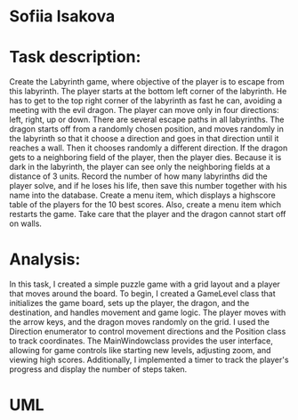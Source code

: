 
# Sofiia Isakova
# Task description:
Create the Labyrinth game, where objective of the player is to escape from this labyrinth. The player starts at the bottom left corner of the labyrinth. He has to get to the top right corner of the labyrinth as fast he can, avoiding a meeting with the evil dragon. The player can move only in four directions: left, right, up or down.
There are several escape paths in all labyrinths. The dragon starts off from a randomly chosen position, and moves randomly in the labyrinth so that it choose a direction and goes in that direction until it reaches a wall. Then it chooses randomly a different direction. If the dragon gets to a neighboring field of the player, then the player dies. Because it is dark in the labyrinth, the player can see only the neighboring fields at a distance of 3 units. Record the number of how many labyrinths did the player solve, and if he loses his life, then save this number together with his name into the database. Create a menu item, which displays a highscore table of the players for the 10 best scores. Also, create a menu item which restarts the game.
Take care that the player and the dragon cannot start off on walls.
# Analysis:
In this task, I created a simple puzzle game with a grid layout and a player that moves around the board. To begin, I created a GameLevel class that initializes the game board, sets up the player, the dragon, and the destination, and handles movement and game logic. The player moves with the arrow keys, and the dragon moves randomly on the grid. I used the Direction enumerator to control movement directions and the Position class to track coordinates. The MainWindowclass provides the user interface, allowing for game controls like starting new levels, adjusting zoom, and viewing high scores. Additionally, I implemented a timer to track the player's progress and display the number of steps taken.

# UML
